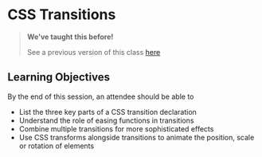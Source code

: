 # CSS Transitions

> **We've taught this before!**
>
> See a previous version of this class [here](https://sigmalabs.rewatch.com/video/8209/css-transitions-optional-coding-workshop-may-11-2021/)

## Learning Objectives

By the end of this session, an attendee should be able to

- List the three key parts of a CSS transition declaration
- Understand the role of easing functions in transitions
- Combine multiple transitions for more sophisticated effects
- Use CSS transforms alongside transitions to animate the position, scale or rotation of elements
